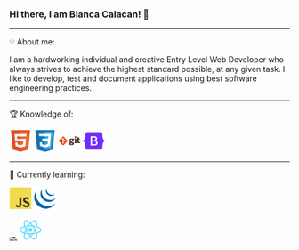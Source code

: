 ###  Hi there, I am Bianca Calacan! :raising_hand: 
---
 :bulb: About me:
 
I am a hardworking individual and creative Entry Level Web Developer who always strives
to achieve the highest standard possible, at any given task. I like to develop, test and document applications using best software engineering practices.

---

:trophy: Knowledge of: 

<img src="https://github.com/devicons/devicon/blob/master/icons/html5/html5-original.svg" alt="html" width="40px" height="40px"> <img  src="https://github.com/devicons/devicon/blob/master/icons/css3/css3-original.svg" alt="css" width="40px" height="40px"> <img src="https://github.com/devicons/devicon/blob/master/icons/git/git-original-wordmark.svg" alt="git" width="40px" height="40px"> <img src="https://github.com/devicons/devicon/blob/master/icons/bootstrap/bootstrap-plain.svg" alt="bootstrap" width="40px" height="40px">

---

 :book: Currently learning:

 <img src="https://github.com/devicons/devicon/blob/master/icons/javascript/javascript-original.svg" alt="javascript" width="40px" height="40px"> <img src="https://github.com/devicons/devicon/blob/master/icons/jquery/jquery-original.svg" alt="jquery" width="40px" height="40px">

:soon:    <img src="https://github.com/devicons/devicon/blob/master/icons/react/react-original.svg"  alt="react" width="40px" height="40px">

